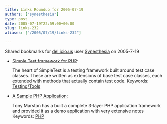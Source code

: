 ```yaml
---
title: Links Roundup for 2005-07-19
authors: ["synesthesia"]
type: post
date: 2005-07-19T22:59:00+00:00
slug: links-232 
aliases: ["/2005/07/19/links-232"]

---
```

Shared bookmarks for [del.icio.us][1] user  [Synesthesia][2] on 2005-7-19

  * [Simple Test framework for PHP][3]:
  
    The heart of SimpleTest is a testing framework built around test case classes. These are written as extensions of base test case classes, each extended with methods that actually contain test code. Keywords: [Testing/Tools][4]
  * [A Sample PHP Application][5]:
  
    Tony Marston has a built a complete 3-layer PHP application framework and provided it as a demo application with very extensive notes Keywords: [PHP][6]

 [1]: https://del.icio.us/
 [2]: https://del.icio.us/synesthesia
 [3]: https://www.lastcraft.com/simple_test.php "https://www.lastcraft.com/simple_test.php"
 [4]: https://del.icio.us/synesthesia/Testing/Tools
 [5]: https://www.tonymarston.net/php-mysql/sample-application.html#2005-07-15 "https://www.tonymarston.net/php-mysql/sample-application.html#2005-07-15"
 [6]: https://del.icio.us/synesthesia/PHP